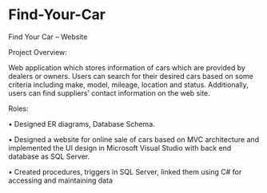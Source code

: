 # Find-Your-Car

Find Your Car – Website 

Project Overview:

  Web application which stores information of cars which are provided by dealers or owners. Users can search for their desired cars based on some criteria including make, model, mileage, location and status. Additionally, users can find suppliers’ contact information on the web site.
  
  Roles:
  
• Designed ER diagrams, Database Schema.

•	Designed a website for online sale of cars based on MVC architecture and implemented the UI design in Microsoft Visual Studio with back end database as SQL Server.

•	Created procedures, triggers in SQL Server, linked them using C# for accessing and maintaining data

